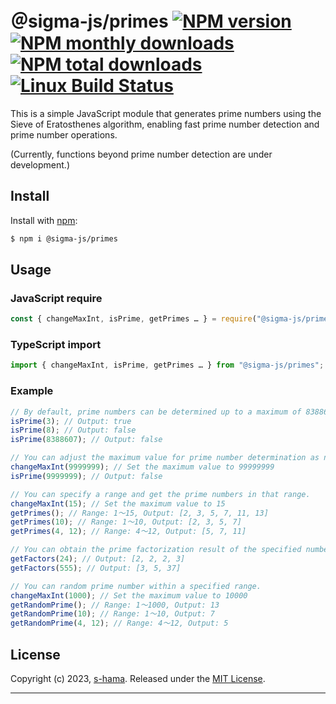 # ＠sigma-js/primes [![NPM version](https://img.shields.io/npm/v/@sigma-js/primes.svg?style=flat)](https://www.npmjs.com/package/@sigma-js/primes) [![NPM monthly downloads](https://img.shields.io/npm/dm/@sigma-js/primes.svg?style=flat)](https://npmjs.org/package/@sigma-js/primes) [![NPM total downloads](https://img.shields.io/npm/dt/@sigma-js/primes.svg?style=flat)](https://npmjs.org/package/@sigma-js/primes) [![Linux Build Status](https://img.shields.io/travis/jonschlinkert/@sigma-js/primes.svg?style=flat&label=Travis)](https://travis-ci.org/jonschlinkert/@sigma-js/primes)

This is a simple JavaScript module that generates prime numbers using the Sieve of Eratosthenes algorithm, enabling fast prime number detection and prime number operations. 

(Currently, functions beyond prime number detection are under development.)


## Install

Install with [npm](https://www.npmjs.com/):

```sh
$ npm i @sigma-js/primes
```

## Usage

### JavaScript require
```js
const { changeMaxInt, isPrime, getPrimes … } = require("@sigma-js/primes");
```

### TypeScript import
```js
import { changeMaxInt, isPrime, getPrimes … } from "@sigma-js/primes";
```

### Example
```js
// By default, prime numbers can be determined up to a maximum of 8388607.
isPrime(3); // Output: true
isPrime(8); // Output: false
isPrime(8388607); // Output: false

// You can adjust the maximum value for prime number determination as needed.
changeMaxInt(9999999); // Set the maximum value to 99999999
isPrime(9999999); // Output: false

// You can specify a range and get the prime numbers in that range.
changeMaxInt(15); // Set the maximum value to 15
getPrimes(); // Range: 1〜15, Output: [2, 3, 5, 7, 11, 13]
getPrimes(10); // Range: 1〜10, Output: [2, 3, 5, 7]
getPrimes(4, 12); // Range: 4〜12, Output: [5, 7, 11]

// You can obtain the prime factorization result of the specified number.
getFactors(24); // Output: [2, 2, 2, 3]
getFactors(555); // Output: [3, 5, 37]

// You can random prime number within a specified range.
changeMaxInt(1000); // Set the maximum value to 10000
getRandomPrime(); // Range: 1〜1000, Output: 13
getRandomPrime(10); // Range: 1〜10, Output: 7
getRandomPrime(4, 12); // Range: 4〜12, Output: 5
```

## License

Copyright (c) 2023, [s-hama](https://github.com/s-hama).
Released under the [MIT License](LICENSE).

***
